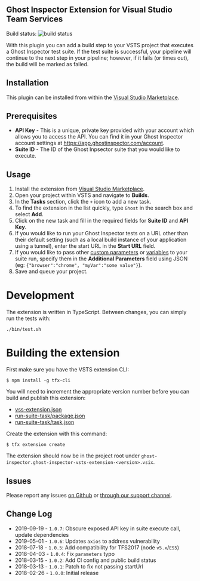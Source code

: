 Ghost Inspector Extension for Visual Studio Team Services
-------------

Build status: ![build status](https://circleci.com/gh/ghost-inspector/ghost-inspector-vsts-extension.svg?style=shield&circle-token=05c5ca3ba409f6a6766a455a2aae6811b822003e)

With this plugin you can add a build step to your VSTS project that executes a Ghost Inspector test suite. If the test suite is successful, your pipeline will continue to the next step in your pipeline; however, if it fails (or times out), the build will be marked as failed.

## Installation
This plugin can be installed from within the [Visual Studio Marketplace](https://marketplace.visualstudio.com/items?itemName=ghost-inspector.ghost-inspector-vsts-extension).

## Prerequisites
* **API Key** - This is a unique, private key provided with your account which allows you to access the API. You can find it in your Ghost Inspector account settings at https://app.ghostinspector.com/account.
* **Suite ID** - The ID of the Ghost Inpsector suite that you would like to execute.
 
## Usage
1. Install the extension from [Visual Studio Marketplace](https://marketplace.visualstudio.com/items?itemName=ghost-inspector.ghost-inspector-vsts-extension).
1. Open your project within VSTS and navigate to **Builds**. 
2. In the **Tasks** section, click the ```+``` icon to add a new task.
3. To find the extension in the list quickly, type `Ghost` in the search box and select **Add**.
4. Click on the new task and fill in the required fields for **Suite ID** and **API Key**.
4. If you would like to run your Ghost Inspector tests on a URL other than their default setting (such as a local build instance of your application using a tunnel), enter the start URL in the **Start URL** field.
5. If you would like to pass other [custom parameters](https://ghostinspector.com/docs/api/suites/#execute) or [variables](https://ghostinspector.com/docs/variables/) to your suite run, specify them in the **Additional Parameters** field using JSON (eg: `{"browser":"chrome", "myVar":"some value"}`).
6. Save and queue your project.

# Development
The extension is written in TypeScript. Between changes, you can simply run the tests with:

```
./bin/test.sh
```

# Building the extension
First make sure you have the VSTS extension CLI:

```
$ npm install -g tfx-cli
```

You will need to increment the appropriate version number before you can build and publish this extension:

 * [vss-extension.json](./vss-extension.json)
 * [run-suite-task/package.json](run-suite-task/package.json)
 * [run-suite-task/task.json](run-suite-task/task.json)


Create the extension with this command:
```
$ tfx extension create
```

The extension should now be in the project root under `ghost-inspector.ghost-inspector-vsts-extension-<version>.vsix`.

## Issues
Please report any issues [on Github](https://github.com/ghost-inspector/ghost-inspector-vsts-extension/issues) or [through our support channel](https://ghostinspector.com/support/).

## Change Log
 - 2019-09-19 - `1.0.7`: Obscure exposed API key in suite execute call, update dependencies
 - 2019-05-01 - `1.0.6`: Updates `axios` to address vulnerability
 - 2018-07-18 - `1.0.5`: Add compatibility for TFS2017 (node `v5.x`/`ES5`)
 - 2018-04-03 - `1.0.4`: Fix `parameters` typo
 - 2018-03-15 - `1.0.2`: Add CI config and public build status
 - 2018-03-13 - `1.0.1`: Patch to fix not passing startUrl
 - 2018-02-26 - `1.0.0`: Initial release